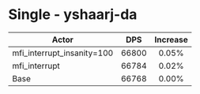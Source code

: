 # Single - yshaarj-da
| Actor | DPS | Increase |
|---|:---:|:---:|
|mfi_interrupt_insanity=100|66800|0.05%|
|mfi_interrupt|66784|0.02%|
|Base|66768|0.00%|
